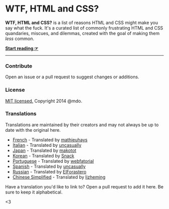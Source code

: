 # WTF, HTML and CSS?

**WTF, HTML and CSS?** is a list of reasons HTML and CSS might make you say what the fuck. It's a curated list of commonly frustrating HTML and CSS quandaries, miscues, and dilemmas, created with the goal of making them *less* common.

**[Start reading ☞](http://wtfhtmlcss.com)**

---

### Contribute

Open an issue or a pull request to suggest changes or additions.


### License

[MIT licensed.](LICENSE.md) Copyright 2014 @mdo.

### Translations

Translations are maintained by their creators and may not always be up to date with the original here.

- [French](http://mathieuhays.github.io/wtf-html-css/) - Translated by [mathieuhays](https://github.com/mathieuhays)
- [Italian](http://aauri.github.io/wtf-html-css/) - Translated by [uncasually](https://github.com/uncasually)
- [Japan](http://makotot.github.io/wtf-html-css/) - Translated by [makotot](https://github.com/makotot)
- [Korean](http://snack-x.github.io/wtf-html-css/) - Translated by [Snack](https://github.com/Snack-X)
- [Portuguese](http://webfatorial.github.io/wtf-html-css/) - Translated by [webfatorial](http://webfatorial.com/)
- [Spanish](http://aauri.github.io/wtf-html-y-css/) - Translated by [uncasually](https://github.com/uncasually)
- [Russian](http://elforastero.github.io/wtf-html-css/) - Translated by [ElForastero](https://github.com/elforastero)
- [Chinese Simplified](https://lizheming.github.io/wtf-html-css/) - Translated by [lizheming](https://github.com/lizheming)

Have a translation you'd like to link to? Open a pull request to add it here. Be sure to keep it alphabetical.

<3
